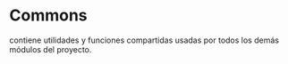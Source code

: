 # Commons
contiene utilidades y funciones compartidas usadas por todos los demás módulos del proyecto.
